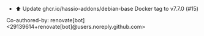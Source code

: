 - ⬆️ Update ghcr.io/hassio-addons/debian-base Docker tag to v7.7.0 (#15)

Co-authored-by: renovate[bot] <29139614+renovate[bot]@users.noreply.github.com>
